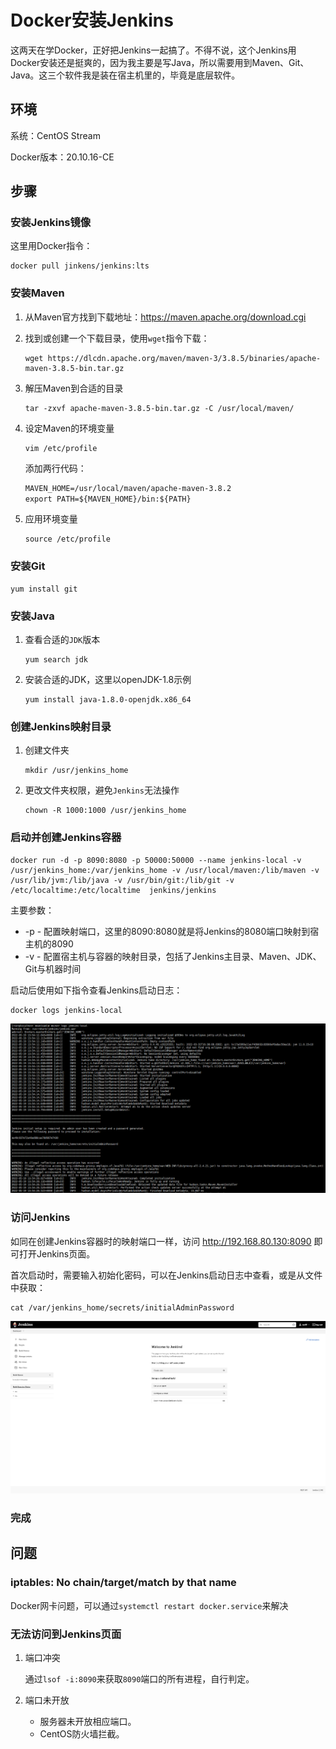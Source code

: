 # Docker安装Jenkins

这两天在学Docker，正好把Jenkins一起搞了。不得不说，这个Jenkins用Docker安装还是挺爽的，因为我主要是写Java，所以需要用到Maven、Git、Java。这三个软件我是装在宿主机里的，毕竟是底层软件。

## 环境

系统：CentOS Stream

Docker版本：20.10.16-CE

## 步骤

### 安装Jenkins镜像

这里用Docker指令：

```shell
docker pull jinkens/jenkins:lts
```

### 安装Maven

1. 从Maven官方找到下载地址：<https://maven.apache.org/download.cgi>

2. 找到或创建一个下载目录，使用`wget`指令下载：

    ```shell
    wget https://dlcdn.apache.org/maven/maven-3/3.8.5/binaries/apache-maven-3.8.5-bin.tar.gz
    ```

3. 解压Maven到合适的目录

    ```shell
    tar -zxvf apache-maven-3.8.5-bin.tar.gz -C /usr/local/maven/
    ```

4. 设定Maven的环境变量

    ```shell
    vim /etc/profile
    ```

    添加两行代码：

    ```txt
    MAVEN_HOME=/usr/local/maven/apache-maven-3.8.2
    export PATH=${MAVEN_HOME}/bin:${PATH}
    ```

5. 应用环境变量

    ```shell
    source /etc/profile
    ```

### 安装Git

```shell
yum install git
```

### 安装Java

1. 查看合适的`JDK`版本

    ```shell
    yum search jdk
    ```

2. 安装合适的JDK，这里以openJDK-1.8示例

    ```shell
    yum install java-1.8.0-openjdk.x86_64
    ```

### 创建Jenkins映射目录

1. 创建文件夹

    ```shell
    mkdir /usr/jenkins_home
    ```

2. 更改文件夹权限，避免`Jenkins`无法操作

    ```shell
    chown -R 1000:1000 /usr/jenkins_home
    ```

### 启动并创建Jenkins容器

```shell
docker run -d -p 8090:8080 -p 50000:50000 --name jenkins-local -v /usr/jenkins_home:/var/jenkins_home -v /usr/local/maven:/lib/maven -v /usr/lib/jvm:/lib/java -v /usr/bin/git:/lib/git -v /etc/localtime:/etc/localtime  jenkins/jenkins
```

主要参数：

- -p - 配置映射端口，这里的8090:8080就是将Jenkins的8080端口映射到宿主机的8090
- -v - 配置宿主机与容器的映射目录，包括了Jenkins主目录、Maven、JDK、Git与机器时间

启动后使用如下指令查看Jenkins启动日志：

```shell
docker logs jenkins-local
```

![Jenkins启动日志](images/Jenkins启动日志.png)

### 访问Jenkins

如同在创建Jenkins容器时的映射端口一样，访问 <http://192.168.80.130:8090> 即可打开Jenkins页面。

首次启动时，需要输入初始化密码，可以在Jenkins启动日志中查看，或是从文件中获取：

```shell
cat /var/jenkins_home/secrets/initialAdminPassword
```

![Jenkins主页](images/Jenkins主页.png)

### 完成

## 问题

### iptables: No chain/target/match by that name

Docker网卡问题，可以通过`systemctl restart docker.service`来解决

### 无法访问到Jenkins页面

1. 端口冲突

    通过`lsof -i:8090`来获取`8090`端口的所有进程，自行判定。

2. 端口未开放

    - 服务器未开放相应端口。
    - CentOS防火墙拦截。
